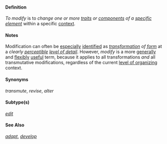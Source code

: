 #### Definition

*To modify* is to *change one or more [traits](https://github.com/gcassel/Modular-Organization-Terminology/blob/master/terms/trait.md) or [components](https://github.com/gcassel/Modular-Organization-Terminology/blob/master/terms/component.md) of a [specific](https://github.com/gcassel/Modular-Organization-Terminology/blob/master/terms/specific.md) [element](https://github.com/gcassel/Modular-Organization-Terminology/blob/master/terms/element.md)* within a specific [context](https://github.com/gcassel/Modular-Organization-Terminology/blob/master/terms/context.md).

#### Notes

Modification can often be [especially](https://github.com/gcassel/Modular-Organization-Terminology/blob/master/terms/specialize.md) [identified](https://github.com/gcassel/Modular-Organization-Terminology/blob/master/terms/identify.md) as *[transformation](https://github.com/gcassel/Modular-Organization-Terminology/blob/master/terms/transform.md) of [form](https://github.com/gcassel/Modular-Organization-Terminology/blob/master/terms/form.md)* at a *clearly [perceptible](https://github.com/gcassel/Modular-Organization-Terminology/blob/master/terms/perceive.md) [level of detail](https://github.com/gcassel/Modular-Organization-Terminology/blob/master/compound-terms/level-of-detail.md)*.  However, *modify* is a more [generally](https://github.com/gcassel/Modular-Organization-Terminology/blob/master/terms/generic.md) and [flexibly](https://github.com/gcassel/Modular-Organization-Terminology/blob/master/terms/flexible.md) [useful](https://github.com/gcassel/Modular-Organization-Terminology/blob/master/terms/use.md) term, because it applies to all transformations *and* all transmutative modifications, regardless of the current [level of organizing](https://github.com/gcassel/Modular-Organization-Terminology/blob/master/compound-terms/level-of-organizing.md) context.

#### Synonyms

*transmute*, *revise*, *alter*

#### Subtype(s)

*[edit](https://github.com/gcassel/Modular-Organization-Terminology/blob/master/terms/edit.md)* 

#### See Also

*[adapt](https://github.com/gcassel/Modular-Organization-Terminology/blob/master/terms/adapt.md)*, *[develop](https://github.com/gcassel/Modular-Organization-Terminology/blob/master/terms/develop.md)*


